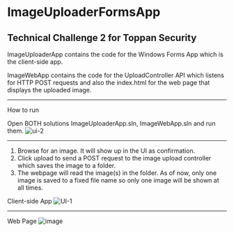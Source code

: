 # ImageUploaderFormsApp
Technical Challenge 2 for Toppan Security
------------------------------------------

ImageUploaderApp contains the code for the Windows Forms App which is the client-side app.

ImageWebApp contains the code for the UploadController API which listens for HTTP POST requests and also the index.html for the web page that displays the uploaded image.

-----------------------------------------
How to run

Open BOTH solutions ImageUploaderApp.sln, ImageWebApp.sln and run them.
![ui-2](https://github.com/user-attachments/assets/f1af86cf-e125-4c47-b9ba-7037fe31b9a4)

-----------------------------------------

1) Browse for an image. It will show up in the UI as confirmation.
2) Click upload to send a POST request to the image upload controller which saves the image to a folder.
3) The webpage will read the image(s) in the folder. As of now, only one image is saved to a fixed file name so only one image will be shown at all times.

Client-side App
![UI-1](https://github.com/user-attachments/assets/2e8cb70a-6e41-450a-a98f-2fdebfe73b1d)

----------------------------------------

Web Page
![image](https://github.com/user-attachments/assets/f4ea8522-801c-4f15-bddf-462f8e67b9ae)

